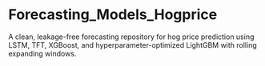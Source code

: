 # Forecasting_Models_Hogprice
A clean, leakage-free forecasting repository for hog price prediction using LSTM, TFT, XGBoost, and hyperparameter-optimized LightGBM with rolling expanding windows.
